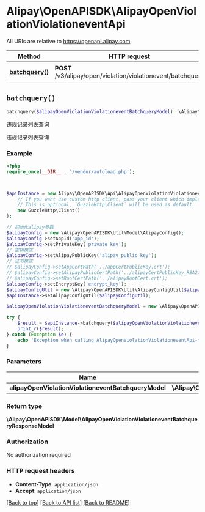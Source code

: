 # Alipay\OpenAPISDK\AlipayOpenViolationViolationeventApi

All URIs are relative to https://openapi.alipay.com.

Method | HTTP request | Description
------------- | ------------- | -------------
[**batchquery()**](AlipayOpenViolationViolationeventApi.md#batchquery) | **POST** /v3/alipay/open/violation/violationevent/batchquery | 违规记录列表查询


## `batchquery()`

```php
batchquery($alipayOpenViolationViolationeventBatchqueryModel): \Alipay\OpenAPISDK\Model\AlipayOpenViolationViolationeventBatchqueryResponseModel
```

违规记录列表查询

违规记录列表查询

### Example

```php
<?php
require_once(__DIR__ . '/vendor/autoload.php');



$apiInstance = new Alipay\OpenAPISDK\Api\AlipayOpenViolationViolationeventApi(
    // If you want use custom http client, pass your client which implements `GuzzleHttp\ClientInterface`.
    // This is optional, `GuzzleHttp\Client` will be used as default.
    new GuzzleHttp\Client()
);

// 初始化alipay参数
$alipayConfig = new \Alipay\OpenAPISDK\Util\Model\AlipayConfig();
$alipayConfig->setAppId('app_id');
$alipayConfig->setPrivateKey('private_key');
// 密钥模式
$alipayConfig->setAlipayPublicKey('alipay_public_key');
// 证书模式
// $alipayConfig->setAppCertPath('../appCertPublicKey.crt');
// $alipayConfig->setAlipayPublicCertPath('../alipayCertPublicKey_RSA2.crt');
// $alipayConfig->setRootCertPath('../alipayRootCert.crt');
$alipayConfig->setEncryptKey('encrypt_key');
$alipayConfigUtil = new \Alipay\OpenAPISDK\Util\AlipayConfigUtil($alipayConfig);
$apiInstance->setAlipayConfigUtil($alipayConfigUtil);

$alipayOpenViolationViolationeventBatchqueryModel = new \Alipay\OpenAPISDK\Model\AlipayOpenViolationViolationeventBatchqueryModel(); // \Alipay\OpenAPISDK\Model\AlipayOpenViolationViolationeventBatchqueryModel

try {
    $result = $apiInstance->batchquery($alipayOpenViolationViolationeventBatchqueryModel);
    print_r($result);
} catch (Exception $e) {
    echo 'Exception when calling AlipayOpenViolationViolationeventApi->batchquery: ', $e->getMessage(), PHP_EOL;
}
```

### Parameters

Name | Type | Description  | Notes
------------- | ------------- | ------------- | -------------
 **alipayOpenViolationViolationeventBatchqueryModel** | **\Alipay\OpenAPISDK\Model\AlipayOpenViolationViolationeventBatchqueryModel**|  | [optional]

### Return type

**\Alipay\OpenAPISDK\Model\AlipayOpenViolationViolationeventBatchqueryResponseModel**

### Authorization

No authorization required

### HTTP request headers

- **Content-Type**: `application/json`
- **Accept**: `application/json`

[[Back to top]](#) [[Back to API list]](../../README.md#api-endpoints)
[[Back to README]](../../README.md)

